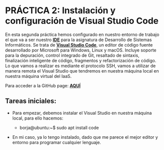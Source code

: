 # PRÁCTICA 2: Instalación y configuración de Visual Studio Code

En esta segunda práctica hemos configurado en nuestro entorno de trabajo el que va a ser nuestro **[IDE](https://es.wikipedia.org/wiki/Entorno_de_desarrollo_integrado)** para la asignatura de Desarrollo de Sistemas Informáticos. Se trata de **[Visual Studio Code](https://code.visualstudio.com/)**, un editor de código fuente desarrollado por Microsoft para Windows, Linux y macOS. Incluye soporte para la depuración, control integrado de Git, resaltado de sintaxis, finalización inteligente de código, fragmentos y refactorización de código. Lo que vamos a realizar es mediante el protocolo SSH, vamos a utilizar de manera remota el Visual Studio que tendremos en nuestra  máquina local en nuestra máquina virtual del IaaS.

Para acceder a la GitHub page: **[AQUÍ](https://ull-esit-inf-dsi-2021.github.io/ull-esit-inf-dsi-20-21-prct02-vscode-alu0101205908/)** 


## Tareas iniciales:

* Para empezar, debemos instalar el  Visual Studio en nuestra máquina local, para ello hacemos:

  * borja@ubuntu:~$ sudo apt install code

* En mi caso, ya lo tengo instalado, dado que me parece el mejor editor y entorno para programar cualquier lenguaje.
